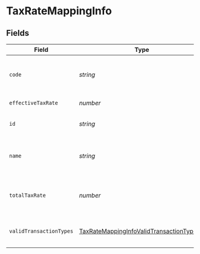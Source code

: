 # TaxRateMappingInfo


## Fields

| Field                                                                                                       | Type                                                                                                        | Required                                                                                                    | Description                                                                                                 | Example                                                                                                     |
| ----------------------------------------------------------------------------------------------------------- | ----------------------------------------------------------------------------------------------------------- | ----------------------------------------------------------------------------------------------------------- | ----------------------------------------------------------------------------------------------------------- | ----------------------------------------------------------------------------------------------------------- |
| `code`                                                                                                      | *string*                                                                                                    | :heavy_minus_sign:                                                                                          | Code for the tax rate from the accounting platform.                                                         | UK Standard Rate (Bills)                                                                                    |
| `effectiveTaxRate`                                                                                          | *number*                                                                                                    | :heavy_minus_sign:                                                                                          | Effective tax rate.                                                                                         | 20                                                                                                          |
| `id`                                                                                                        | *string*                                                                                                    | :heavy_minus_sign:                                                                                          | Unique identifier of tax rate.                                                                              | 59_Bills                                                                                                    |
| `name`                                                                                                      | *string*                                                                                                    | :heavy_minus_sign:                                                                                          | Name of the tax rate in the accounting platform.                                                            | UK Standard Rate (Bills) Bills                                                                              |
| `totalTaxRate`                                                                                              | *number*                                                                                                    | :heavy_minus_sign:                                                                                          | Total (not compounded) sum of the components of a tax rate.                                                 | 20                                                                                                          |
| `validTransactionTypes`                                                                                     | [TaxRateMappingInfoValidTransactionTypes](../../models/shared/taxratemappinginfovalidtransactiontypes.md)[] | :heavy_minus_sign:                                                                                          | Supported transaction types for the account.                                                                | Payment                                                                                                     |